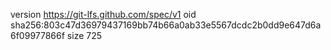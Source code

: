 version https://git-lfs.github.com/spec/v1
oid sha256:803c47d36979437169bb74b66a0ab33e5567dcdc2b0dd9e647d6a6f09977866f
size 725
